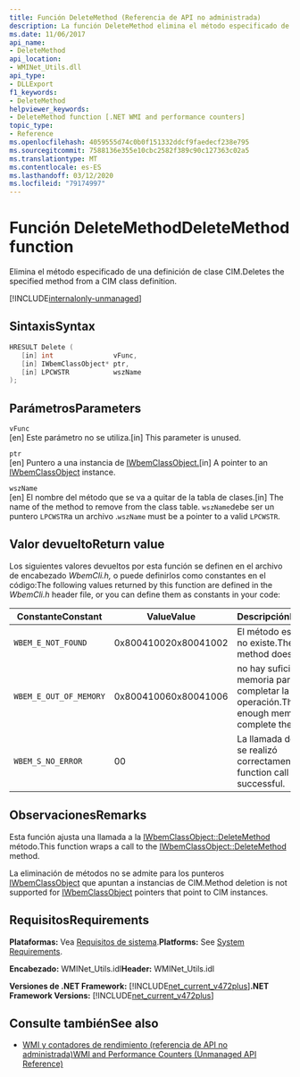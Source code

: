 ```yaml
---
title: Función DeleteMethod (Referencia de API no administrada)
description: La función DeleteMethod elimina el método especificado de una definición de clase CIM.
ms.date: 11/06/2017
api_name:
- DeleteMethod
api_location:
- WMINet_Utils.dll
api_type:
- DLLExport
f1_keywords:
- DeleteMethod
helpviewer_keywords:
- DeleteMethod function [.NET WMI and performance counters]
topic_type:
- Reference
ms.openlocfilehash: 4059555d74c0b0f151332ddcf9faedecf238e795
ms.sourcegitcommit: 7588136e355e10cbc2582f389c90c127363c02a5
ms.translationtype: MT
ms.contentlocale: es-ES
ms.lasthandoff: 03/12/2020
ms.locfileid: "79174997"
---
```

# <a name="deletemethod-function"></a><span data-ttu-id="e40bb-103">Función DeleteMethod</span><span class="sxs-lookup"><span data-stu-id="e40bb-103">DeleteMethod function</span></span>
<span data-ttu-id="e40bb-104">Elimina el método especificado de una definición de clase CIM.</span><span class="sxs-lookup"><span data-stu-id="e40bb-104">Deletes the specified method from a CIM class definition.</span></span>

[!INCLUDE[internalonly-unmanaged](../../../../includes/internalonly-unmanaged.md)]

## <a name="syntax"></a><span data-ttu-id="e40bb-105">Sintaxis</span><span class="sxs-lookup"><span data-stu-id="e40bb-105">Syntax</span></span>  
  
```cpp  
HRESULT Delete (
   [in] int               vFunc,
   [in] IWbemClassObject* ptr,
   [in] LPCWSTR           wszName
);
```  

## <a name="parameters"></a><span data-ttu-id="e40bb-106">Parámetros</span><span class="sxs-lookup"><span data-stu-id="e40bb-106">Parameters</span></span>

`vFunc`  
<span data-ttu-id="e40bb-107">[en] Este parámetro no se utiliza.</span><span class="sxs-lookup"><span data-stu-id="e40bb-107">[in] This parameter is unused.</span></span>

`ptr`  
<span data-ttu-id="e40bb-108">[en] Puntero a una instancia de [IWbemClassObject.](/windows/desktop/api/wbemcli/nn-wbemcli-iwbemclassobject)</span><span class="sxs-lookup"><span data-stu-id="e40bb-108">[in] A pointer to an [IWbemClassObject](/windows/desktop/api/wbemcli/nn-wbemcli-iwbemclassobject) instance.</span></span>

`wszName`  
<span data-ttu-id="e40bb-109">[en] El nombre del método que se va a quitar de la tabla de clases.</span><span class="sxs-lookup"><span data-stu-id="e40bb-109">[in] The name of the method to remove from the class table.</span></span> <span data-ttu-id="e40bb-110">`wszName`debe ser un puntero `LPCWSTR`a un archivo .</span><span class="sxs-lookup"><span data-stu-id="e40bb-110">`wszName` must be a pointer to a valid `LPCWSTR`.</span></span>

## <a name="return-value"></a><span data-ttu-id="e40bb-111">Valor devuelto</span><span class="sxs-lookup"><span data-stu-id="e40bb-111">Return value</span></span>

<span data-ttu-id="e40bb-112">Los siguientes valores devueltos por esta función se definen en el archivo de encabezado *WbemCli.h,* o puede definirlos como constantes en el código:</span><span class="sxs-lookup"><span data-stu-id="e40bb-112">The following values returned by this function are defined in the *WbemCli.h* header file, or you can define them as constants in your code:</span></span>

|<span data-ttu-id="e40bb-113">Constante</span><span class="sxs-lookup"><span data-stu-id="e40bb-113">Constant</span></span>  |<span data-ttu-id="e40bb-114">Value</span><span class="sxs-lookup"><span data-stu-id="e40bb-114">Value</span></span>  |<span data-ttu-id="e40bb-115">Descripción</span><span class="sxs-lookup"><span data-stu-id="e40bb-115">Description</span></span>  |
|---------|---------|---------|
| `WBEM_E_NOT_FOUND` | <span data-ttu-id="e40bb-116">0x80041002</span><span class="sxs-lookup"><span data-stu-id="e40bb-116">0x80041002</span></span> | <span data-ttu-id="e40bb-117">El método especificado no existe.</span><span class="sxs-lookup"><span data-stu-id="e40bb-117">The specified method does not exist.</span></span> |
| `WBEM_E_OUT_OF_MEMORY` | <span data-ttu-id="e40bb-118">0x80041006</span><span class="sxs-lookup"><span data-stu-id="e40bb-118">0x80041006</span></span> | <span data-ttu-id="e40bb-119">no hay suficiente memoria para completar la operación.</span><span class="sxs-lookup"><span data-stu-id="e40bb-119">There is not enough memory to complete the operation.</span></span> |
| `WBEM_S_NO_ERROR` | <span data-ttu-id="e40bb-120">0</span><span class="sxs-lookup"><span data-stu-id="e40bb-120">0</span></span> | <span data-ttu-id="e40bb-121">La llamada de función se realizó correctamente.</span><span class="sxs-lookup"><span data-stu-id="e40bb-121">The function call was successful.</span></span>  |

## <a name="remarks"></a><span data-ttu-id="e40bb-122">Observaciones</span><span class="sxs-lookup"><span data-stu-id="e40bb-122">Remarks</span></span>

<span data-ttu-id="e40bb-123">Esta función ajusta una llamada a la [IWbemClassObject::DeleteMethod](/windows/desktop/api/wbemcli/nf-wbemcli-iwbemclassobject-deletemethod) método.</span><span class="sxs-lookup"><span data-stu-id="e40bb-123">This function wraps a call to the [IWbemClassObject::DeleteMethod](/windows/desktop/api/wbemcli/nf-wbemcli-iwbemclassobject-deletemethod) method.</span></span>

<span data-ttu-id="e40bb-124">La eliminación de métodos no se admite para los punteros [IWbemClassObject](/windows/desktop/api/wbemcli/nn-wbemcli-iwbemclassobject) que apuntan a instancias de CIM.</span><span class="sxs-lookup"><span data-stu-id="e40bb-124">Method deletion is not supported for [IWbemClassObject](/windows/desktop/api/wbemcli/nn-wbemcli-iwbemclassobject) pointers that point to CIM instances.</span></span>

## <a name="requirements"></a><span data-ttu-id="e40bb-125">Requisitos</span><span class="sxs-lookup"><span data-stu-id="e40bb-125">Requirements</span></span>  
 <span data-ttu-id="e40bb-126">**Plataformas:** Vea [Requisitos de sistema](../../get-started/system-requirements.md).</span><span class="sxs-lookup"><span data-stu-id="e40bb-126">**Platforms:** See [System Requirements](../../get-started/system-requirements.md).</span></span>  
  
 <span data-ttu-id="e40bb-127">**Encabezado:** WMINet_Utils.idl</span><span class="sxs-lookup"><span data-stu-id="e40bb-127">**Header:** WMINet_Utils.idl</span></span>  
  
 <span data-ttu-id="e40bb-128">**Versiones de .NET Framework:** [!INCLUDE[net_current_v472plus](../../../../includes/net-current-v472plus.md)]</span><span class="sxs-lookup"><span data-stu-id="e40bb-128">**.NET Framework Versions:** [!INCLUDE[net_current_v472plus](../../../../includes/net-current-v472plus.md)]</span></span>  
  
## <a name="see-also"></a><span data-ttu-id="e40bb-129">Consulte también</span><span class="sxs-lookup"><span data-stu-id="e40bb-129">See also</span></span>

- [<span data-ttu-id="e40bb-130">WMI y contadores de rendimiento (referencia de API no administrada)</span><span class="sxs-lookup"><span data-stu-id="e40bb-130">WMI and Performance Counters (Unmanaged API Reference)</span></span>](index.md)
